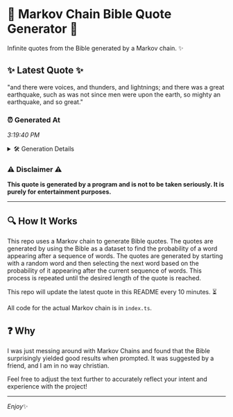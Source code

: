 # 📖 Markov Chain Bible Quote Generator 📖

Infinite quotes from the Bible generated by a Markov chain. ✨

## ✨ Latest Quote ✨
"and there were voices, and thunders, and lightnings; and there was a great earthquake, such as was not since men were upon the earth, so mighty an earthquake, and so great."

### ⏰ Generated At
*3:19:40 PM*

<details>
    <summary>🛠️ Generation Details</summary>
    <p>
        <strong>🌱 Seed:</strong> and<br>
        <strong>🔄 Iterations:</strong> 30<br>
        <strong>📜 Context History:</strong><br>[ and ]: there<br>[ and, there ]: were<br>[ and, there, were ]: voices,<br>[ and, there, were, voices, ]: and<br>[ and, there, were, voices,, and ]: thunders,<br>[ and, there, were, voices,, and, thunders, ]: and<br>[ there, were, voices,, and, thunders,, and ]: lightnings;<br>[ were, voices,, and, thunders,, and, lightnings; ]: and<br>[ voices,, and, thunders,, and, lightnings;, and ]: there<br>[ and, thunders,, and, lightnings;, and, there ]: was<br>[ thunders,, and, lightnings;, and, there, was ]: a<br>[ and, lightnings;, and, there, was, a ]: great<br>[ lightnings;, and, there, was, a, great ]: earthquake,<br>[ and, there, was, a, great, earthquake, ]: such<br>[ there, was, a, great, earthquake,, such ]: as<br>[ was, a, great, earthquake,, such, as ]: was<br>[ a, great, earthquake,, such, as, was ]: not<br>[ great, earthquake,, such, as, was, not ]: since<br>[ earthquake,, such, as, was, not, since ]: men<br>[ such, as, was, not, since, men ]: were<br>[ as, was, not, since, men, were ]: upon<br>[ was, not, since, men, were, upon ]: the<br>[ not, since, men, were, upon, the ]: earth,<br>[ since, men, were, upon, the, earth, ]: so<br>[ men, were, upon, the, earth,, so ]: mighty<br>[ were, upon, the, earth,, so, mighty ]: an<br>[ upon, the, earth,, so, mighty, an ]: earthquake,<br>[ the, earth,, so, mighty, an, earthquake, ]: and<br>[ earth,, so, mighty, an, earthquake,, and ]: so<br>[ so, mighty, an, earthquake,, and, so ]: great.<br>
    </p>
</details>

### ⚠️ Disclaimer ⚠️
**This quote is generated by a program and is not to be taken seriously. It is purely for entertainment purposes.**

---

## 🔍 How It Works

This repo uses a Markov chain to generate Bible quotes. The quotes are generated by using the Bible as a dataset to find the probability of a word appearing after a sequence of words. The quotes are generated by starting with a random word and then selecting the next word based on the probability of it appearing after the current sequence of words. This process is repeated until the desired length of the quote is reached.

This repo will update the latest quote in this README every 10 minutes. ⏳

All code for the actual Markov chain is in `index.ts`.

## ❓ Why

I was just messing around with Markov Chains and found that the Bible surprisingly yielded good results when prompted. 
It was suggested by a friend, and I am in no way christian.

Feel free to adjust the text further to accurately reflect your intent and experience with the project!

---

*Enjoy*✨
